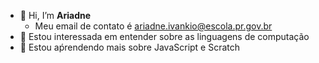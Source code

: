 - 👋 Hi, I’m **Ariadne**
  - Meu email de contato é ariadne.ivankio@escola.pr.gov.br
- 👀 Estou interessada em entender sobre as linguagens de computação
- 🌱 Estou aṕrendendo mais sobre JavaScript e Scratch


<!---
ariadnetchola/ariadnetchola is a ✨ special ✨ repository because its `README.md` (this file) appears on your GitHub profile.
You can click the Preview link to take a look at your changes.
--->
